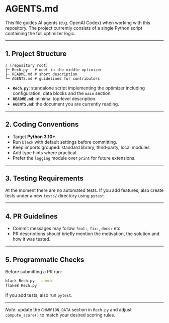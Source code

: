 # AGENTS.md

This file guides AI agents (e.g. OpenAI Codex) when working with this repository. The project currently consists of a single Python script containing the full optimizer logic.

---

## 1. Project Structure

```
/ (repository root)
├─ Rech.py   # meet-in-the-middle optimizer
├─ README.md # short description
└─ AGENTS.md # guidelines for contributors
```

* **`Rech.py`**: standalone script implementing the optimizer including configuration, data blocks and the `main` section.
* **`README.md`**: minimal top‑level description.
* **`AGENTS.md`**: the document you are currently reading.

---

## 2. Coding Conventions

* Target **Python 3.10+**.
* Run `black` with default settings before committing.
* Keep imports grouped: standard library, third‑party, local modules.
* Add type hints where practical.
* Prefer the `logging` module over `print` for future extensions.

---

## 3. Testing Requirements

At the moment there are no automated tests. If you add features, also create tests under a new `tests/` directory using `pytest`.

---

## 4. PR Guidelines

* Commit messages may follow `feat:`, `fix:`, `docs:` etc.
* PR descriptions should briefly mention the motivation, the solution and how it was tested.

---

## 5. Programmatic Checks

Before submitting a PR run:

```bash
black Rech.py --check
flake8 Rech.py
```

If you add tests, also run `pytest`.

---

*Note*: update the `CHAMPION_DATA` section in `Rech.py` and adjust `compute_score()` to match your desired scoring rules.
